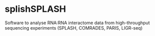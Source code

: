 # splishSPLASH
Software to analyse RNA:RNA interactome data from high-throughput sequencing experiments (SPLASH, COMRADES, PARIS, LIGR-seq)
